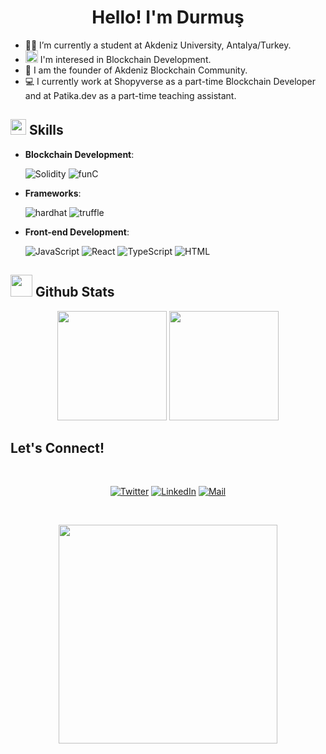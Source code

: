 <h1 align= center>Hello! I'm Durmuş </h1>

- 👨‍💻  I’m currently a student at Akdeniz University, Antalya/Turkey.
- <a href="https://emoji.gg/emoji/5819-eth"><img src="https://cdn3.emoji.gg/emojis/5819-eth.png" width="20px" height="20px" alt="ETH"></a> I'm interesed in Blockchain Development.
- 🧡  I am the founder of Akdeniz Blockchain Community.
- 💻  I currently work at Shopyverse as a part-time Blockchain Developer and at Patika.dev as a part-time teaching assistant.

## <img src="https://media2.giphy.com/media/QssGEmpkyEOhBCb7e1/giphy.gif?cid=ecf05e47a0n3gi1bfqntqmob8g9aid1oyj2wr3ds3mg700bl&rid=giphy.gif" width ="25"><b> Skills</b>

<p align="center">
    
- **Blockchain Development**:

   ![Solidity](https://img.shields.io/badge/Solidity-black?style=for-the-badge&logo=solidity&logoColor=white)
   ![funC](https://img.shields.io/badge/funC-9cf?style=for-the-badge&logoColor=white)
    
    
- **Frameworks**:

    ![hardhat](https://img.shields.io/badge/Hardhat-yellow?style=for-the-badge)
    ![truffle](https://img.shields.io/badge/Truffle-brown?style=for-the-badge)

- **Front-end Development**:
    
    ![JavaScript](https://img.shields.io/badge/JavaScript-yellow?style=for-the-badge&logo=javascript&logoColor=white)
    ![React](https://img.shields.io/badge/React-9cf?style=for-the-badge&logo=react&logoColor=white)
    ![TypeScript](https://img.shields.io/badge/TypeScript-blue?style=for-the-badge&logo=typescript&logoColor=white)
    ![HTML](https://img.shields.io/badge/HTML-black?style=for-the-badge&logo=html&logoColor=white)
    


</p>

## <img src="https://media.giphy.com/media/iY8CRBdQXODJSCERIr/giphy.gif" width="35"><b> Github Stats </b>

<p align= "center">
    <img height= "175" src="https://github-readme-stats.vercel.app/api?username=durmusgulbahar&show_icons=true&theme=dark" />
    <img height="175" src="https://github-readme-stats.vercel.app/api/top-langs/?username=durmusgulbahar&theme=dark&layout=compact" />
</p>

## <b>Let's Connect!</b>

<br>
<div align='center'>

[![Twitter](https://img.shields.io/badge/Twitter-blue?style=for-the-badge&logo=twitter)](https://www.twitter.com/crypthegreat)
[![LinkedIn](https://img.shields.io/badge/LinkedIn-blue?style=for-the-badge&logo=linkedin)](https://www.linkedin.com/in/durmusgulbahar/)
[![Mail](https://img.shields.io/badge/Mail-blue?style=for-the-badge&logo=gmail&logoColor=white)](mailto:durmusgulbahar@outlook.com)
 
</div>

<br>

<p align=center>
    <img src="https://github.com/durmusgulbahar/durmusgulbahar/blob/main/eth.gif" height=350 width=350 />
</p>
